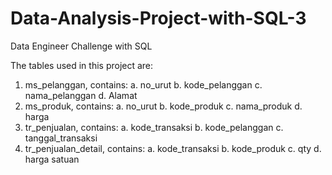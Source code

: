 # Data-Analysis-Project-with-SQL-3
Data Engineer Challenge with SQL

The tables used in this project are:
1. ms_pelanggan, contains:
   a. no_urut
   b. kode_pelanggan
   c. nama_pelanggan
   d. Alamat
2. ms_produk, contains:
   a. no_urut
   b. kode_produk
   c. nama_produk
   d. harga
3. tr_penjualan, contains:
   a. kode_transaksi
   b. kode_pelanggan
   c. tanggal_transaksi
4. tr_penjualan_detail, contains:
   a. kode_transaksi
   b. kode_produk
   c. qty
   d. harga satuan
